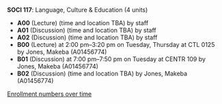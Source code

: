 **SOCI 117**: Language, Culture & Education (4 units)

- **A00** (Lecture) (time and location TBA) by staff
- **A01** (Discussion) (time and location TBA) by staff
- **A02** (Discussion) (time and location TBA) by staff
- **B00** (Lecture) at 2:00 pm–3:20 pm on Tuesday, Thursday at CTL 0125 by Jones, Makeba (A01456774)
- **B01** (Discussion) at 7:00 pm–7:50 pm on Tuesday at CENTR 109 by Jones, Makeba (A01456774)
- **B02** (Discussion) (time and location TBA) by Jones, Makeba (A01456774)

[Enrollment numbers over time](./SOCI117.tsv)

